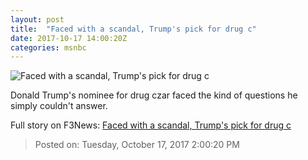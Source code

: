 ```yaml
---
layout: post
title:  "Faced with a scandal, Trump's pick for drug c"
date: 2017-10-17 14:00:20Z
categories: msnbc
---
```


![Faced with a scandal, Trump's pick for drug c](http://www.msnbc.com/sites/msnbc/files/styles/ratio--1_91-1--1200x630/public/articles/170441488.jpg?itok=lJgckYDH)

Donald Trump's nominee for drug czar faced the kind of questions he simply couldn't answer.


Full story on F3News: [Faced with a scandal, Trump's pick for drug c](http://www.f3nws.com/n/JsmAzG)

> Posted on: Tuesday, October 17, 2017 2:00:20 PM
